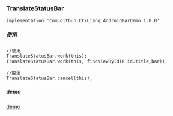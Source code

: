 ### TranslateStatusBar

` implementation 'com.github.Ct7Liang:AndroidBarDemo:1.0.0' `

##### 使用

```
//使用
TranslateStatusBar.work(this);
TranslateStatusBar.work(this, findViewById(R.id.title_bar));

//取消
TranslateStatusBar.cancel(this);
```

##### demo
<a href="https://github.com/Ct7Liang/AndroidBarDemo/tree/master/app/release/app-release.apk" target="_blank">demo</a>